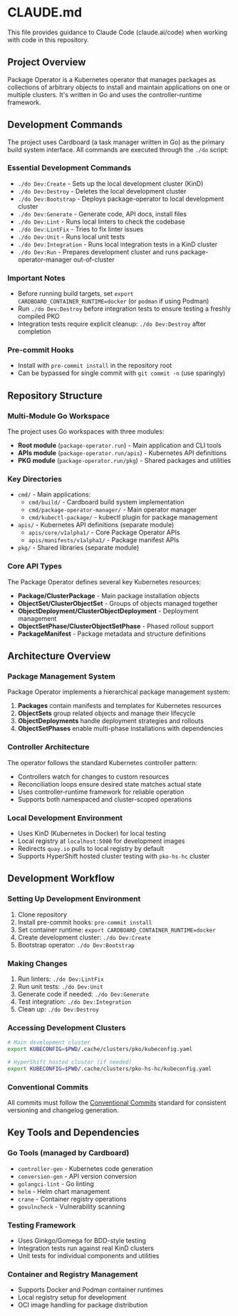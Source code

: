# CLAUDE.md

This file provides guidance to Claude Code (claude.ai/code) when working with code in this repository.

## Project Overview

Package Operator is a Kubernetes operator that manages packages as collections of arbitrary objects to install and maintain applications on one or multiple clusters. It's written in Go and uses the controller-runtime framework.

## Development Commands

The project uses Cardboard (a task manager written in Go) as the primary build system interface. All commands are executed through the `./do` script:

### Essential Development Commands
- `./do Dev:Create` - Sets up the local development cluster (KinD)
- `./do Dev:Destroy` - Deletes the local development cluster
- `./do Dev:Bootstrap` - Deploys package-operator to local development cluster
- `./do Dev:Generate` - Generate code, API docs, install files
- `./do Dev:Lint` - Runs local linters to check the codebase
- `./do Dev:LintFix` - Tries to fix linter issues
- `./do Dev:Unit` - Runs local unit tests
- `./do Dev:Integration` - Runs local integration tests in a KinD cluster
- `./do Dev:Run` - Prepares development cluster and runs package-operator-manager out-of-cluster

### Important Notes
- Before running build targets, set `export CARDBOARD_CONTAINER_RUNTIME=docker` (or `podman` if using Podman)
- Run `./do Dev:Destroy` before integration tests to ensure testing a freshly compiled PKO
- Integration tests require explicit cleanup: `./do Dev:Destroy` after completion

### Pre-commit Hooks
- Install with `pre-commit install` in the repository root
- Can be bypassed for single commit with `git commit -n` (use sparingly)

## Repository Structure

### Multi-Module Go Workspace
The project uses Go workspaces with three modules:
- **Root module** (`package-operator.run`) - Main application and CLI tools
- **APIs module** (`package-operator.run/apis`) - Kubernetes API definitions
- **PKG module** (`package-operator.run/pkg`) - Shared packages and utilities

### Key Directories
- `cmd/` - Main applications:
  - `cmd/build/` - Cardboard build system implementation
  - `cmd/package-operator-manager/` - Main operator manager
  - `cmd/kubectl-package/` - kubectl plugin for package management
- `apis/` - Kubernetes API definitions (separate module)
  - `apis/core/v1alpha1/` - Core Package Operator APIs
  - `apis/manifests/v1alpha1/` - Package manifest APIs
- `pkg/` - Shared libraries (separate module)

### Core API Types
The Package Operator defines several key Kubernetes resources:
- **Package/ClusterPackage** - Main package installation objects
- **ObjectSet/ClusterObjectSet** - Groups of objects managed together
- **ObjectDeployment/ClusterObjectDeployment** - Deployment management
- **ObjectSetPhase/ClusterObjectSetPhase** - Phased rollout support
- **PackageManifest** - Package metadata and structure definitions

## Architecture Overview

### Package Management System
Package Operator implements a hierarchical package management system:
1. **Packages** contain manifests and templates for Kubernetes resources
2. **ObjectSets** group related objects and manage their lifecycle
3. **ObjectDeployments** handle deployment strategies and rollouts
4. **ObjectSetPhases** enable multi-phase installations with dependencies

### Controller Architecture
The operator follows the standard Kubernetes controller pattern:
- Controllers watch for changes to custom resources
- Reconciliation loops ensure desired state matches actual state
- Uses controller-runtime framework for reliable operation
- Supports both namespaced and cluster-scoped operations

### Local Development Environment
- Uses KinD (Kubernetes in Docker) for local testing
- Local registry at `localhost:5000` for development images
- Redirects `quay.io` pulls to local registry by default
- Supports HyperShift hosted cluster testing with `pko-hs-hc` cluster

## Development Workflow

### Setting Up Development Environment
1. Clone repository
2. Install pre-commit hooks: `pre-commit install`
3. Set container runtime: `export CARDBOARD_CONTAINER_RUNTIME=docker`
4. Create development cluster: `./do Dev:Create`
5. Bootstrap operator: `./do Dev:Bootstrap`

### Making Changes
1. Run linters: `./do Dev:LintFix`
2. Run unit tests: `./do Dev:Unit`
3. Generate code if needed: `./do Dev:Generate`
4. Test integration: `./do Dev:Integration`
5. Clean up: `./do Dev:Destroy`

### Accessing Development Clusters
```sh
# Main development cluster
export KUBECONFIG=$PWD/.cache/clusters/pko/kubeconfig.yaml

# HyperShift hosted cluster (if needed)
export KUBECONFIG=$PWD/.cache/clusters/pko-hs-hc/kubeconfig.yaml
```

### Conventional Commits
All commits must follow the [Conventional Commits](https://www.conventionalcommits.org/en/v1.0.0/) standard for consistent versioning and changelog generation.

## Key Tools and Dependencies

### Go Tools (managed by Cardboard)
- `controller-gen` - Kubernetes code generation
- `conversion-gen` - API version conversion
- `golangci-lint` - Go linting
- `helm` - Helm chart management
- `crane` - Container registry operations
- `govulncheck` - Vulnerability scanning

### Testing Framework
- Uses Ginkgo/Gomega for BDD-style testing
- Integration tests run against real KinD clusters
- Unit tests for individual components and utilities

### Container and Registry Management
- Supports Docker and Podman container runtimes
- Local registry setup for development
- OCI image handling for package distribution